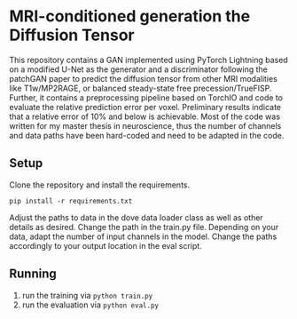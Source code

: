 # MRI-conditioned generation the Diffusion Tensor
This repository contains a GAN implemented using PyTorch Lightning based on a modified U-Net as the generator and a discriminator following the patchGAN paper to predict the diffusion tensor from other MRI modalities like T1w/MP2RAGE, or balanced steady-state free precession/TrueFISP.
Further, it contains a preprocessing pipeline based on TorchIO and code to evaluate the relative prediction error per voxel.
Preliminary results indicate that a relative error of 10% and below is achievable.
Most of the code was written for my master thesis in neuroscience, thus the number of channels and data paths have been hard-coded and need to be adapted in the code.


## Setup
Clone the repository and install the requirements.
```
pip install -r requirements.txt
```

Adjust the paths to data in the dove data loader class as well as other details as desired.
Change the path in the train.py file.
Depending on your data, adapt the number of input channels in the model.
Change the paths accordingly to your output location in the eval script.

## Running
1. run the training via `python train.py`
2. run the evaluation via `python eval.py`
